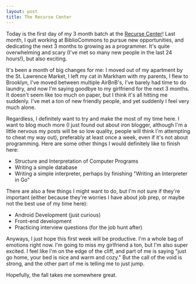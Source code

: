 ```yaml
---
layout: post
title: The Recurse Center
---
```


Today is the first day of my 3 month batch at the [Recurse
Center](https://www.recurse.com/)! Last month, I quit working at
BiblioCommons to pursue new opportunities, and dedicating the next
3 months to growing as a programmer. It's quite overwhelming and scary
(I've met so many new people in the last 24 hours!), but also exciting.

It's been a month of big changes for me: I moved out of my apartment by
the St. Lawrence Market, I left my cat in Markham with my parents, I flew
to Brooklyn, I've moved between multiple AirBnB's, I've barely had time to
do laundry, and now I'm saying goodbye to my girlfriend for the next
3 months. It doesn't seem like too much on paper, but I think it's all
hitting me suddenly. I've met a ton of new friendly people, and yet
suddenly I feel very much alone.

Regardless, I definitely want to try and make the most of my time here.
I want to blog much more (I just found out about iron blogger, although
I'm a little nervous my posts will be so low quality, people will think
I'm attempting to cheat my way out), preferably at least once a week, even
if it's not about programming. Here are some other things I would
definitely like to finish here:

* Structure and Interpretation of Computer Programs
* Writing a simple database
* Writing a simple interpreter, perhaps by finishing "Writing an
  Interpreter in Go"

There are also a few things I might want to do, but I'm not sure if
they're important (either because they're worries I have about job prep,
or maybe not the best use of my time here):

* Android Development (just curious)
* Front-end development
* Practicing interview questions (for the job hunt after)

Anyways, I just hope this first week will be productive. I'm a whole bag
of emotions right now. I'm going to miss my girlfriend a ton, but I'm also
super excited. I feel like I'm on the edge of the cliff, and part of me is
saying "just go home, your bed is nice and warm and cozy." But the call of
the void is strong, and the other part of me is telling me to just jump.

Hopefully, the fall takes me somewhere great.
